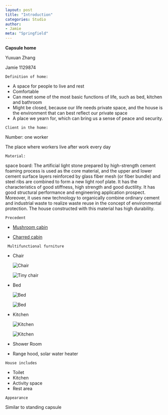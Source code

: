 ```yaml
---
layout: post
title: "Introduction"
categories: Studio
author:
- Jamie
meta: "Springfield"
---
```

**Capsule home**

Yuxuan Zhang

Jamie
1129874

`Definition of home:`
- A space for people to live and rest
- Comfortable
- Can meet some of the most basic functions of life, such as bed, kitchen and bathroom
- Might be closed, because our life needs private space, and the house is the environment that can best reflect our private space
- A place we yearn for, which can bring us a sense of peace and security.


`Client in the home:`

Number: one worker

The place where workers live after work every day

`Material:`

space board: The artificial light stone prepared by high-strength cement foaming process is used as the core material, and the upper and lower cement surface layers reinforced by glass fiber mesh (or fiber bundle) and steel ribs are combined to form a new light roof plate. It has the characteristics of good stiffness, high strength and good ductility. It has good structural performance and engineering application prospect.
Moreover, it uses new technology to organically combine ordinary cement and industrial waste to realize waste reuse in the concept of environmental protection. The house constructed with this material has high durability.

`Precedent`

- [Mushroom cabin][cbd8af4c]

  [cbd8af4c]: https://www.archdaily.cn/cn/959156/mo-gu-mu-wu-xiu-geng-jian-zhu "Precedent"

- [  Charred cabin][9e8381a7]

  [9e8381a7]: https://www.archdaily.cn/cn/782656/shao-jiao-de-xiao-wu-draa?ad_source=myarchdaily&ad_medium=bookmark-show&ad_content=current-user "Precedent"

` Multifunctional furniture`

- Chair

  ![Chair](/images/2021/09/t01379a70d6f71ed535.webp.jpg)

  ![  Tiny chair](/images/2021/09/6aa9647ab12c6933b3a03d7f3600bb25.jpg)
- Bed

  ![Bed](/images/2021/09/21de7c075c74756d3e32727f54d7efd6f2d067af13b25-bDRDH6_fw658.jfif)

  ![  Bed](/images/2021/09/微信图片_20210912193719.jpg)

- Kitchen

  ![Kitchen](/images/2021/09/微信图片_20210912193635.jpg)

  ![Kitchen](/images/2021/09/微信图片_20210912193644.jpg)
- Shower Room
- Range hood, solar water heater

`House includes`
- Toilet
- Kitchen
- Activity space
- Rest area

`Appearance`

Similar to standing capsule
